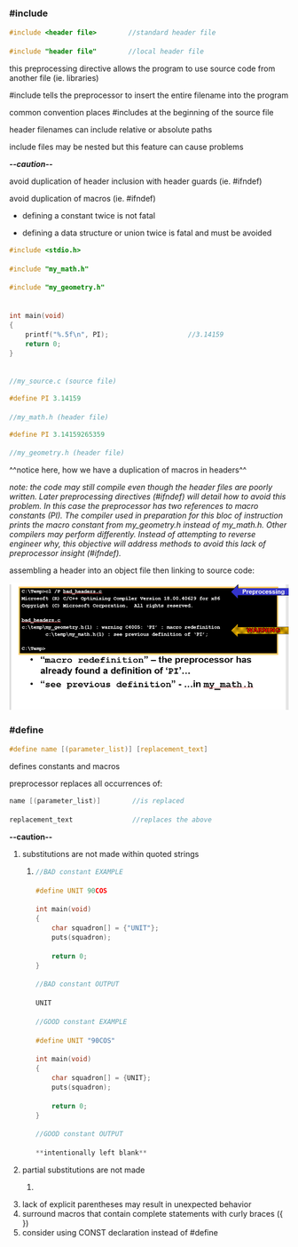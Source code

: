 ### **\#include**

```c
#include <header file>        //standard header file

#include "header file"        //local header file
```

this preprocessing directive allows the program to use source code from another file (ie. libraries)

\#include tells the preprocessor to insert the entire filename into the program

common convention places \#includes at the beginning of the source file

header filenames can include relative or absolute paths

include files may be nested but this feature can cause problems

_**--caution--**_

avoid duplication of header inclusion with header guards \(ie. \#ifndef\)

avoid duplication of macros \(ie. \#ifndef\)

* defining a constant twice is not fatal

* defining a data structure or union twice is fatal and must be avoided

```c
#include <stdio.h>

#include "my_math.h"

#include "my_geometry.h"


int main(void)
{
    printf("%.5f\n", PI);                    //3.14159
    return 0;
}


//my_source.c (source file)
```

```c
#define PI 3.14159

//my_math.h (header file)
```

```c
#define PI 3.14159265359

//my_geometry.h (header file)
```

^^notice here, how we have a duplication of macros in headers^^

_note: the code may still compile even though the header files are poorly written. Later preprocessing directives \(\#ifndef\) will detail how to avoid this problem. In this case the preprocessor has two references to macro constants \(PI\). The compiler used in preparation for this bloc of instruction prints the macro constant from my\_geometry.h instead of my\_math.h. Other compilers may perform differently. Instead of attempting to reverse engineer why, this objective will address methods to avoid this lack of preprocessor insight \(\#ifndef\)._

assembling a header into an object file then linking to source code:

![](/assets/import2.png)

### \#define

```c
#define name [(parameter_list)] [replacement_text]
```

defines constants and macros

preprocessor replaces all occurrences of:

```c
name [(parameter_list)]        //is replaced

replacement_text               //replaces the above
```

**--caution--**

1. substitutions are not made within quoted strings
   1. ```c
      //BAD constant EXAMPLE

      #define UNIT 90COS

      int main(void)
      {
          char squadron[] = {"UNIT"};
          puts(squadron);
    
          return 0;
      }

      //BAD constant OUTPUT

      UNIT

      //GOOD constant EXAMPLE

      #define UNIT "90COS"

      int main(void)
      {
          char squadron[] = {UNIT};
          puts(squadron);
    
          return 0;
      }

      //GOOD constant OUTPUT

      **intentionally left blank**
      ```
2. partial substitutions are not made
   1. ```c

      ```
3. lack of explicit parentheses may result in unexpected behavior
4. surround macros that contain complete statements with curly braces \({ }\)
5. consider using CONST declaration instead of \#define




